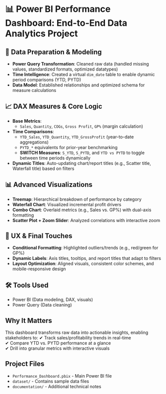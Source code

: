 # 📊 Power BI Performance Dashboard: End-to-End Data Analytics Project

## 🔧 Data Preparation & Modeling
- **Power Query Transformation**: Cleaned raw data (handled missing values, standardized formats, optimized datatypes)
- **Time Intelligence**: Created a virtual `dim_date` table to enable dynamic period comparisons (YTD, PYTD)
- **Data Model**: Established relationships and optimized schema for measure calculations

## 📈 DAX Measures & Core Logic
- **Base Metrics**: 
  - `Sales`, `Quantity`, `COGs`, `Gross Profit`, `GP%` (margin calculation)
- **Time Comparisons**:
  - `YTD_Sales`, `YTD_Quantity`, `YTD_GrossProfit` (year-to-date aggregations)
  - `PYTD_*` equivalents for prior-year benchmarking
  - **SWITCH Measures**: `S_YTD`, `S_PYTD`, and `YTD vs PYTD` to toggle between time periods dynamically
- **Dynamic Titles**: Auto-updating chart/report titles (e.g., Scatter title, Waterfall title) based on filters

## 📊 Advanced Visualizations
- **Treemap**: Hierarchical breakdown of performance by category
- **Waterfall Chart**: Visualized incremental profit drivers
- **Combo Chart**: Overlaid metrics (e.g., Sales vs. GP%) with dual-axis formatting
- **Scatter Plot + Zoom Slider**: Analyzed correlations with interactive zoom

## 🎨 UX & Final Touches
- **Conditional Formatting**: Highlighted outliers/trends (e.g., red/green for GP%)
- **Dynamic Labels**: Axis titles, tooltips, and report titles that adapt to filters
- **Layout Optimization**: Aligned visuals, consistent color schemes, and mobile-responsive design

## 🛠️ Tools Used
- Power BI (Data modeling, DAX, visuals)
- Power Query (Data cleaning)

## Why It Matters
This dashboard transforms raw data into actionable insights, enabling stakeholders to:
✔ Track sales/profitability trends in real-time  
✔ Compare YTD vs. PYTD performance at a glance  
✔ Drill into granular metrics with interactive visuals  

## Project Files
- `Performance_Dashboard.pbix` - Main Power BI file
- `dataset/` - Contains sample data files
- `documentation/` - Additional technical notes
